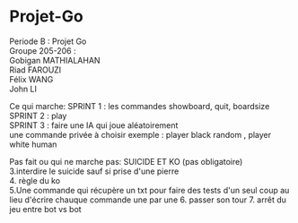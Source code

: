 # Projet-Go
Periode B : Projet Go <br />
Groupe 205-206 : <br />
Gobigan MATHIALAHAN <br />
Riad FAROUZI <br />
Félix WANG <br />
John LI <br />


Ce qui marche:
SPRINT 1 : les commandes showboard, quit, boardsize<br />
SPRINT 2 : play  <br />
SPRINT 3 : faire une IA qui joue aléatoirement <br />
une commande privée à choisir exemple : player black random , player white human


Pas fait ou qui ne marche pas: 
SUICIDE ET KO (pas obligatoire)<br />
3.interdire le suicide sauf si prise d'une pierre <br />
4. règle du ko <br />
5.Une commande qui récupère un txt pour faire des tests d'un seul coup au lieu d'écrire chauque commande une par une
6. passer son tour 
7. arrêt du jeu entre bot vs bot
